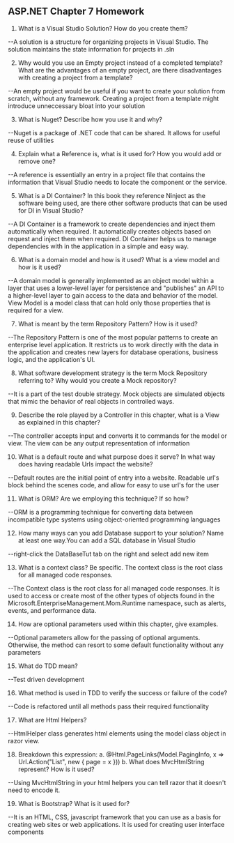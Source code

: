 ASP.NET Chapter 7 Homework
--
1. What is a Visual Studio Solution? How do you create them?


--A solution is a structure for organizing projects in Visual Studio. The solution maintains the state information for projects in .sln


2. Why would you use an Empty project instead of a completed template? What are the advantages of an empty project, are there disadvantages with creating a project from a template?

--An empty project would be useful if you want to create your solution from scratch, without any framework. Creating a project from a template might introduce unneccessary bloat into your solution

3. What is Nuget? Describe how you use it and why?

--Nuget is a package of .NET code that can be shared. It allows for useful reuse of utilities

4. Explain what a Reference is, what is it used for? How you would add or remove one?

--A reference is essentially an entry in a project file that contains the information that Visual Studio needs to locate the component or the service.

5. What is a DI Container? In this book they reference Ninject as the software being used, are there
other software products that can be used for DI in Visual Studio?

--A DI Container is a framework to create dependencies and inject them automatically when required. It automatically creates objects based on request and inject them when required. DI Container helps us to manage dependencies with in the application in a simple and easy way.

6. What is a domain model and how is it used? What is a view model and how is it used?

--A domain model is generally implemented as an object model within a layer that uses a lower-level layer for persistence and "publishes" an API to a higher-level layer to gain access to the data and behavior of the model.
View Model is a model class that can hold only those properties that is required for a view.

7. What is meant by the term Repository Pattern? How is it used?


--The Repository Pattern is one of the most popular patterns to create an enterprise level application. It restricts us to work directly with the data in the application and creates new layers for database operations, business logic, and the application's UI.

8. What software development strategy is the term Mock Repository referring to? Why would you create a Mock repository?

--It is a part of the test double strategy. Mock objects are simulated objects that mimic the behavior of real objects in controlled ways.

9. Describe the role played by a Controller in this chapter, what is a View as explained in this chapter?

--The controller accepts input and converts it to commands for the model or view.
The view can be any output representation of information

10. What is a default route and what purpose does it serve? In what way does having readable Urls impact the website?

--Default routes are the initial point of entry into a website. Readable url's block behind the scenes code, and allow for easy to use url's for the user

11. What is ORM? Are we employing this technique? If so how?

--ORM is a programming technique for converting data between incompatible type systems using object-oriented programming languages

12. How many ways can you add Database support to your solution? Name at least one way.You can add a SQL database in Visual Studio

--right-click the DataBaseTut tab on the right and select add new item

13. What is a context class? Be specific.
The context class is the root class for all managed code responses.

--The Context class is the root class for all managed code responses. It is used to access or create most of the other types of objects found in the Microsoft.EnterpriseManagement.Mom.Runtime namespace, such as alerts, events, and performance data.

14. How are optional parameters used within this chapter, give examples.

--Optional parameters allow for the passing of optional arguments. Otherwise, the method can resort to some default functionality without any parameters


15. What do TDD mean?

--Test driven development


16. What method is used in TDD to verify the success or failure of the code?

--Code is refactored until all methods pass their required functionality


17. What are Html Helpers?

--HtmlHelper class generates html elements using the model class object in razor view.


18. Breakdown this expression:
a. @Html.PageLinks(Model.PagingInfo, x => Url.Action("List", new { page = x })) b. What does MvcHtmlString represent? How is it used?

--Using MvcHtmlString in your html helpers you can tell razor that it doesn't need to encode it.


19. What is Bootstrap? What is it used for?

--It is an HTML, CSS, javascript framework that you can use as a basis for creating web sites or web applications.
It is used for creating user interface components 